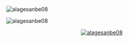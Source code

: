 <p><img align="center" src="https://github-readme-stats.vercel.app/api?username=alagesanbe08&show_icons=true&locale=en&count_private=true&theme=transparent" alt="alagesanbe08" /></p>
<!-- &nbsp; -->
<p > <img align="center" src="https://komarev.com/ghpvc/?username=alagesanbe08&label=Profile%20views&color=0e75b6&style=flat" alt="alagesanbe08" /> </p>

<p align="center"> <a href="https://github.com/ryo-ma/github-profile-trophy"><img src="https://github-profile-trophy.vercel.app/?username=alagesanbe08" alt="alagesanbe08" /></a> </p>





